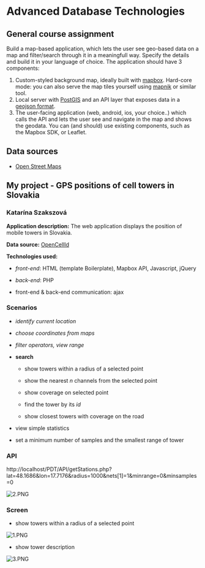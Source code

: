 # Advanced Database Technologies #

## General course assignment ##

Build a map-based application, which lets the user see geo-based data on a map and filter/search through it in a meaningfull way. Specify the details and build it in your language of choice. The application should have 3 components:

1. Custom-styled background map, ideally built with [mapbox](http://mapbox.com). Hard-core mode: you can also serve the map tiles yourself using [mapnik](http://mapnik.org/) or similar tool.
1. Local server with [PostGIS](http://postgis.net/) and an API layer that exposes data in a [geojson format](http://geojson.org/).
1. The user-facing application (web, android, ios, your choice..) which calls the API and lets the user see and navigate in the map and shows the geodata. You can (and should) use existing components, such as the Mapbox SDK, or Leaflet.

## Data sources ##

* [Open Street Maps](https://www.openstreetmap.org/)

## My project - GPS positions of cell towers in Slovakia ##

### Katarína Szakszová ###

**Application description:** The web application displays the position of mobile towers in Slovakia.

**Data source:** [OpenCellId](http://opencellid.org/)

**Technologies used:** 

* *front-end*: HTML (template Boilerplate), Mapbox API, Javascript, jQuery

* *back-end*: PHP

* front-end & back-end communication: ajax

### Scenarios ###

* *identify current location*

* *choose coordinates from maps*

* *filter operators, view range*

* **search**

    * show towers within a radius of a selected point

    * show the nearest *n* channels from the selected point
    
    * show coverage on selected point

    * find the tower by its *id*

    * show closest towers with coverage on the road

* view simple statistics

* set a minimum number of samples and the smallest range of tower

### API ###

http://localhost/PDT/API/getStations.php?lat=48.1686&lon=17.7176&radius=1000&nets[1]=1&minrange=0&minsamples=0

![2.PNG](https://bitbucket.org/repo/Rdo79d/images/3881956315-2.PNG)


### Screen ###

* show towers within a radius of a selected point

![1.PNG](https://bitbucket.org/repo/Rdo79d/images/4255751641-1.PNG)

* show tower description

![3.PNG](https://bitbucket.org/repo/Rdo79d/images/2220296185-3.PNG)
